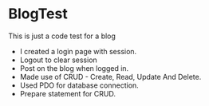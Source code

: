 # BlogTest
This is just a code test for a blog

- I created a login page with session.
- Logout to clear session
- Post on the blog when logged in.
- Made use of CRUD - Create, Read, Update And Delete.
- Used PDO for database connection.
- Prepare statement for CRUD. 

